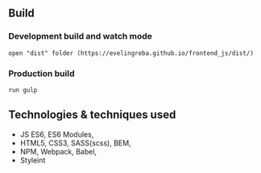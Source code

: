 ## Build
### Development build and watch mode
``open "dist" folder (https://evelingreba.github.io/frontend_js/dist/)``

### Production build
```run gulp``` 

## Technologies & techniques used
* JS ES6, ES6 Modules,
* HTML5, CSS3, SASS(scss), BEM,
* NPM, Webpack, Babel,
* Styleint 
